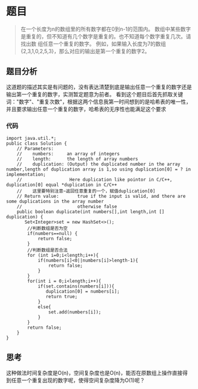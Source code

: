 # 题目
>在一个长度为n的数组里的所有数字都在0到n-1的范围内。 数组中某些数字是重复的，但不知道有几个数字是重复的。也不知道每个数字重复几次。请找出数
>组任意一个重复的数字。 例如，如果输入长度为7的数组{2,3,1,0,2,5,3}，那么对应的输出是第一个重复的数字2。

## 题目分析
这道题的描述其实是有问题的，没有表达清楚到底是输出任意一个重复的数字还是输出第一个重复的数字，实测暂定题意为前者。
看到这个题目后首先抓取关键词："数字"、"重复次数"，根据这两个信息我第一时间想到的是哈希表的唯一性，并且要求输出任意一个重复的数字，哈希表的无序性也能满足这个要求

### 代码
```
import java.util.*;
public class Solution {
    // Parameters:
    //    numbers:     an array of integers
    //    length:      the length of array numbers
    //    duplication: (Output) the duplicated number in the array number,length of duplication array is 1,so using duplication[0] = ? in implementation;
    //                  Here duplication like pointor in C/C++, duplication[0] equal *duplication in C/C++
    //    这里要特别注意~返回任意重复的一个，赋值duplication[0]
    // Return value:       true if the input is valid, and there are some duplications in the array number
    //                     otherwise false
    public boolean duplicate(int numbers[],int length,int [] duplication) {
       Set<Integer>set = new HashSet<>();
        //判断数组是否为空
        if(numbers==null) {
            return false;
        }
        //判断数组是否合法
        for (int i=0;i<length;i++){
            if(numbers[i]<0||numbers[i]>length-1){
                return false;
            }
        }
        for(int i = 0;i<length;i++){
            if(set.contains(numbers[i])){
               duplication[0] = numbers[i];
               return true;
            }
            else{
                set.add(numbers[i]);
            }
        }
        return false;
    }
}
```
## 思考
这种做法时间复杂度是O(n)，空间复杂度也是O(n)，能否在原数组上操作直接得到任意一个重复出现的数字呢，使得空间复杂度降为O(1)呢？
